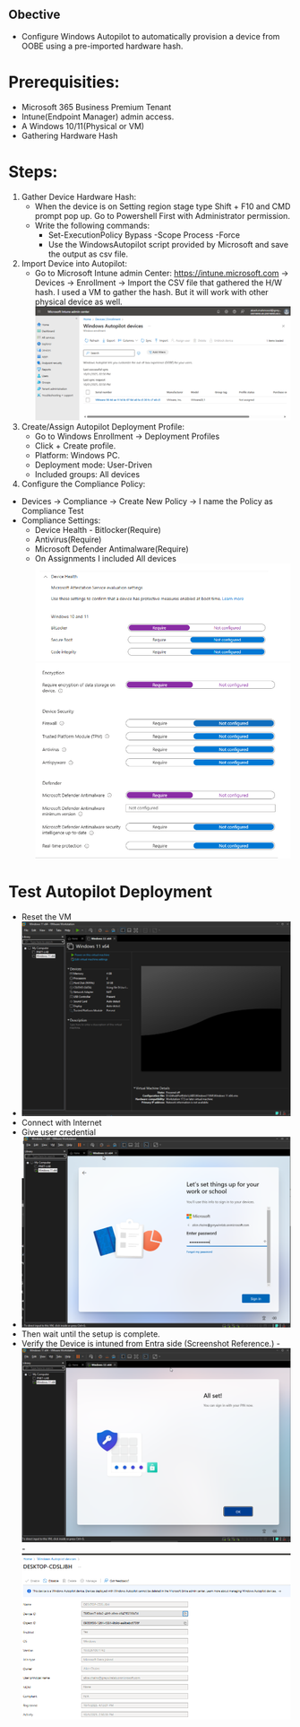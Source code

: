 ## Obective
- Configure Windows Autopilot to automatically provision a device from OOBE using a pre-imported hardware hash.

# Prerequisities:
- Microsoft 365 Business Premium Tenant
- Intune(Endpoint Manager) admin access.
- A Windows 10/11(Physical or VM)
- Gathering Hardware Hash

# Steps:
1. Gather Device Hardware Hash:
    - When the device is on Setting region stage type Shift + F10 and CMD prompt pop up. Go to Powershell First with Administrator permission.
    - Write the following commands:
        - Set-ExecutionPolicy Bypass -Scope Process -Force
        - Use the WindowsAutopilot script provided by Microsoft and save the output as csv file. 
2. Import Device into Autopilot:
    - Go to Microsoft Intune admin Center: https://intune.microsoft.com → Devices → Enrollment → Import the CSV file that gathered the H/W hash. I used a VM to gather the hash. But it will work with other physical device as well. 
    ![Device Import](https://github.com/mahmoaka/m365-labs-portfolio/blob/main/labs/02-intune-device-mgmt/scrennshots/importeddevice.png?raw=true)
3. Create/Assign Autopilot Deployment Profile:
    - Go to Windows Enrollment → Deployment Profiles
    - Click + Create profile.
    - Platform: Windows PC.
    - Deployment mode: User-Driven
    - Included groups: All devices
4. Configure the Compliance Policy:
- Devices → Compliance → Create New Policy → I name the Policy as Compliance Test
- Compliance Settings:
    - Device Health - Bitlocker(Require)
    - Antivirus(Require)
    - Microsoft Defender Antimalware(Require)
    - On Assignments I included All devices 
    ![Compliance Policy](https://github.com/mahmoaka/m365-labs-portfolio/blob/main/labs/02-intune-device-mgmt/scrennshots/devicecompliance.png?raw=true)
    ![Compliance Policy 2](https://github.com/mahmoaka/m365-labs-portfolio/blob/main/labs/02-intune-device-mgmt/scrennshots/deviceencryption.png?raw=true)

# Test Autopilot Deployment
- Reset the VM
- ![VM Reset](https://github.com/mahmoaka/m365-labs-portfolio/blob/main/labs/02-intune-device-mgmt/scrennshots/vmreset.png?raw=true) 
- Connect with Internet
- Give user credential
- ![User Creds](https://github.com/mahmoaka/m365-labs-portfolio/blob/main/labs/02-intune-device-mgmt/scrennshots/giveusercredential.png?raw=true)
- Then wait until the setup is complete. 
- Verify the Device is intuned from Entra side (Screenshot Reference.)
-![Device Status](https://github.com/mahmoaka/m365-labs-portfolio/blob/main/labs/02-intune-device-mgmt/scrennshots/devicesuccessfullyintuned.png?raw=true)
-![Device Status 02](https://github.com/mahmoaka/m365-labs-portfolio/blob/main/labs/02-intune-device-mgmt/scrennshots/deviceintunedfromentraside.png?raw=true)
